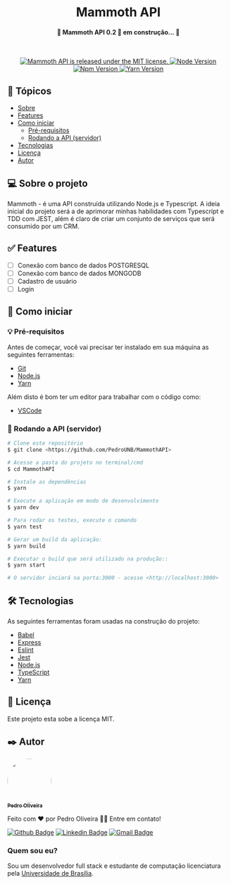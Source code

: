 <h1 align="center">
  Mammoth API
</h1>

<h4 align="center">
	🚧 Mammoth API 0.2 🚀 em construção... 🚧
</h4>
<br/>
<p align="center">
  <a href="https://github.com/PedroUNB/MammothAPI/blob/main/LICENSE">
    <img src="https://img.shields.io/badge/License-MIT-green.svg" alt="Mammoth API is released under the MIT license." />
  </a>
  <a href="https://nodejs.org/en/">
    <img src="https://img.shields.io/badge/node%20version-14.15.1-green" alt="Node Version" />
  </a>
  <a href="https://www.npmjs.com/">
    <img src="https://img.shields.io/badge/npm%20version-6.14.8-red" alt="Npm Version" />
  </a>
  <a href="https://yarnpkg.com/">
    <img src="https://img.shields.io/badge/yarn%20version-1.22.5-blue" alt="Yarn Version" />
  </a>
</p>


## 🏁 Tópicos
   * [Sobre](#-Sobre-o-projeto)
   * [Features](#-Features)
   * [Como iniciar](#-Como-iniciar)
      * [Pré-requisitos](#-Pré-requisitos)
      * [Rodando a API (servidor)](#-Rodando-a-API-servidor)
   * [Tecnologias](#-tecnologias)
   * [Licença](#-Licença)
   * [Autor](#autor)

## 💻 Sobre o projeto
Mammoth - é uma API construída utilizando Node.js e Typescript. A ideia inicial do projeto será a de aprimorar minhas habilidades com Typescript e TDD com JEST, além é claro de criar um conjunto de serviços que será consumido por um CRM.
## ✅ Features

- [ ] Conexão com banco de dados POSTGRESQL
- [ ] Conexão com banco de dados MONGODB
- [ ] Cadastro de usuário
- [ ] Login

## 🚀 Como iniciar

### 💡 Pré-requisitos

Antes de começar, você vai precisar ter instalado em sua máquina as seguintes
ferramentas:
- [Git](https://git-scm.com)
- [Node.js](https://nodejs.org/en/)
- [Yarn](https://yarnpkg.com/)

Além disto é bom ter um editor para trabalhar com o código como:
- [VSCode](https://code.visualstudio.com/)

### 🎲 Rodando a API (servidor)

```bash
# Clone este repositório
$ git clone <https://github.com/PedroUNB/MammothAPI>

# Acesse a pasta do projeto no terminal/cmd
$ cd MammothAPI

# Instale as dependências
$ yarn

# Execute a aplicação em modo de desenvolvimento
$ yarn dev

# Para rodar os testes, execute o comando
$ yarn test

# Gerar um build da aplicação:
$ yarn build

# Executar o build que será utilizado na produção::
$ yarn start

# O servidor inciará na porta:3000 - acesse <http://localhost:3000>
```

## 🛠 Tecnologias

As seguintes ferramentas foram usadas na construção do projeto:

- [Babel](https://babeljs.io/)
- [Express](https://expressjs.com/pt-br/)
- [Eslint](https://eslint.org/)
- [Jest](https://jestjs.io/)
- [Node.js](https://nodejs.org/en/)
- [TypeScript](https://www.typescriptlang.org/)
- [Yarn](https://yarnpkg.com/)


## 📝 Licença

Este projeto esta sobe a licença MIT.

## ✒️ Autor

<a href="https://www.linkedin.com/in/pedro-henrique-2686a5187/">
 <img style="border-radius: 50%;" src="https://media-exp1.licdn.com/dms/image/C4E03AQFOxT_VMJbNQA/profile-displayphoto-shrink_400_400/0/1600901688860?e=1614211200&v=beta&t=fpEOu2VL54_6BEuGDFwm8adcWW9WEgeF9ml2oeUQIQQ" width="100px;" alt=""/>
 <br />
 <sub><b>Pedro Oliveira</b></sub>
</a>

Feito com ❤️ por Pedro Oliveira 👋🏽 Entre em contato!

[![Github Badge](https://img.shields.io/badge/-Github-000?style=flat-square&logo=Github&logoColor=white&link=https://github.com/PedroUNB)](https://github.com/PedroUNB)
[![Linkedin Badge](https://img.shields.io/badge/-Pedro-blue?style=flat-square&logo=Linkedin&logoColor=white&link=https://www.linkedin.com/in/pedro-henrique-2686a5187/)](https://www.linkedin.com/in/pedro-henrique-2686a5187/)
[![Gmail Badge](https://img.shields.io/badge/-pedro.oliveira.unb@gmail.com-c14438?style=flat-square&logo=Gmail&logoColor=white&link=mailto:pedro.oliveira.unb@gmail.com)](mailto:pedro.oliveira.unb@gmail.com)

### Quem sou eu?
Sou um desenvolvedor full stack e estudante de computação licenciatura pela [Universidade de Brasília](https://www.unb.br/).
